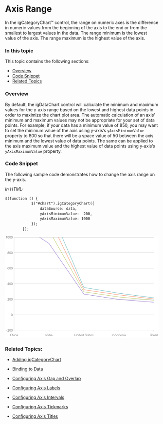 ﻿<!--
|metadata|
{
    "fileName": "categorychart-configuring-axis-range",
    "controlName": "igCategoryChart",
    "tags": ["API", "CategoryChart", "Axes"]
}
|metadata|
-->

# Axis Range

In the igCategoryChart™ control, the range on numeric axes is the difference in numeric values from the beginning of the axis to the end or from the smallest to largest values in the data. The range minimum is the lowest value of the axis. The range maximum is the highest value of the axis.

### In this topic

This topic contains the following sections:

- [Overview](#overview)
- [Code Snippet](#codesnippet)
- [Related Topics](#relatedtopics)

### <a id="overview"/>Overview
By default, the igDataChart control will calculate the minimum and maximum values for the y-axis range based on the lowest and highest data points in order to maximize the chart plot area. The automatic calculation of an axis' minimum and maximum values may not be appropriate for your set of data points. For example, if your data has a minimum value of 850, you may want to set the minimum value of the axis using y-axis’s `yAxisMinimumValue` property to 800 so that there will be a space value of 50 between the axis minimum and the lowest value of data points. The same can be applied to the axis maximum value and the highest value of data points using y-axis’s `yAxisMaximumValue` property.

### <a id="codesnippet"/>Code Snippet
The following sample code demonstrates how to change the axis range on the y-axis.

*In HTML:*

```html
$(function () {
            $("#chart").igCategoryChart({
                dataSource: data,
                yAxisMinimumValue: -200,
                yAxisMaximumValue: 1000
            });
        });
```

![](images/categorychart-configuring-axis-ranges-01.png)

### <a id="relatedtopics"/> Related Topics:

- [Adding igCategoryChart](igcategorychart-adding.html)

- [Binding to Data](categorychart-binding-to-data.html)

- [Configuring Axis Gap and Overlap](configuring-axis-gap-and-overlap.html)

- [Configuring Axis Labels](configuring-axis-labels.html)

- [Configuring Axis Intervals](configuring-axis-intervals.html)

- [Configuring Axis Tickmarks](configuring-axis-tickmarks.html)

- [Configuring Axis Titles](configuring-axis-titles.html)